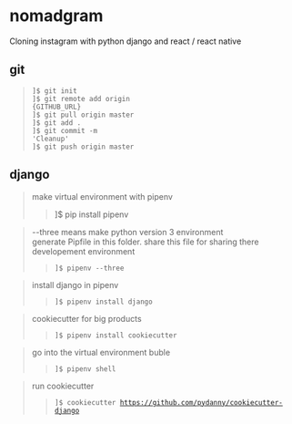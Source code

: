 # nomadgram

Cloning instagram with python django and react / react native

## git 
> <code>]$ git init </code><br>
> <code>]$ git remote add origin {GITHUB_URL}</code><br>
> <code>]$ git pull origin master</code><br>
> <code>]$ git add .</code><br>
> <code>]$ git commit -m 'Cleanup'</code><br>
> <code>]$ git push origin master</code>

## django
> make virtual environment with pipenv
>> ]$ pip install pipenv

> --three means make python version 3 environment<br>
> generate Pipfile in this folder. share this file for sharing there developement environment
>> <code>]$ pipenv --three</code>

> install django in pipenv
>> <code>]$ pipenv install django</code>

> cookiecutter for big products
>> <code>]$ pipenv install cookiecutter</code>

> go into the virtual environment buble
>> <code>]$ pipenv shell</code>

> run cookiecutter
>> <code>]$ cookiecutter https://github.com/pydanny/cookiecutter-django</code>
